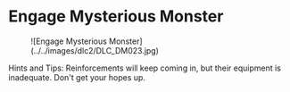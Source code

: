 # Engage Mysterious Monster

<figure markdown>
![Engage Mysterious Monster](../../images/dlc2/DLC_DM023.jpg)
</figure>

Hints and Tips: Reinforcements will keep coming in, but their equipment is inadequate. Don't get your hopes up.
